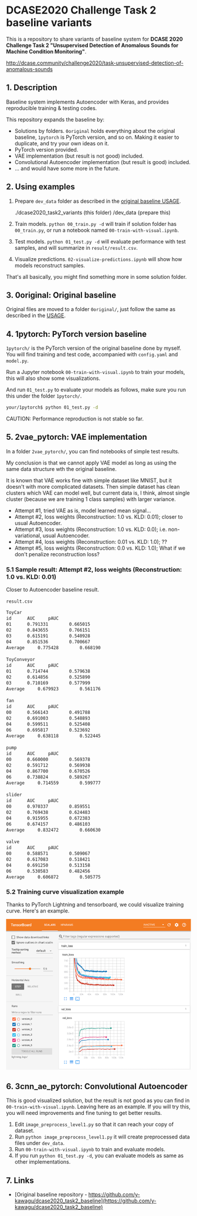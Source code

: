 # DCASE2020 Challenge Task 2 baseline variants
This is a repository to share variants of baseline system for **DCASE 2020 Challenge Task 2 "Unsupervised Detection of Anomalous Sounds for Machine Condition Monitoring"**. 

http://dcase.community/challenge2020/task-unsupervised-detection-of-anomalous-sounds

## 1. Description

Baseline system implements Autoencoder with Keras, and provides reproducible training & testing codes.

This repository expands the baseline by:

- Solutions by folders. `0original` holds everything about the original baseline, `1pytorch` is PyTorch version, and so on. Making it easier to duplicate, and try your own ideas on it.
- PyTorch version provided.
- VAE implementation (but result is not good) included.
- Convolutional Autoencoder implementation (but result is good) included.
- ... and would have some more in the future.

## 2. Using examples

1. Prepare `dev_data` folder as described in the [original baseline USAGE](https://github.com/y-kawagu/dcase2020_task2_baseline#usage).

    ./dcase2020_task2_variants (this folder)
        /dev_data              (prepare this)

2. Train models. `python 00_train.py -d` will train if solution folder has `00_train.py`, or run a notebook named `00-train-with-visual.ipynb`.

3. Test models. `python 01_test.py -d` will evaluate performance with test samples, and will summarize in `result/result.csv`.

4. Visualize predictions. `02-visualize-predictions.ipynb` will show how models reconstruct samples.

That's all basically, you might find something more in some solution folder.

## 3. 0original: Original baseline

Original files are moved to a folder `0original/`, just follow the same as described in the [USAGE](https://github.com/y-kawagu/dcase2020_task2_baseline#usage).

## 4. 1pytorch: PyTorch version baseline

`1pytorch/` is the PyTorch version of the original baseline done by myself.
You will find training and test code, accompanied with `config.yaml` and `model.py`.

Run a Jupyter notebook `00-train-with-visual.ipynb` to train your models, this will also show some visualizations.

And run `01_test.py` to evaluate your models as follows, make sure you run this under the folder `1pytorch/`.

```sh
your/1pytorch$ python 01_test.py -d
```

CAUTION: Performance reproduction is not stable so far.

## 5. 2vae_pytorch: VAE implementation

In a folder `2vae_pytorch/`, you can find notebooks of simple test results.

My conclusion is that we cannot apply VAE model as long as using the same data structure wth the original baseline.

It is known that VAE works fine with simple dataset like MNIST, but it doesn't with more complicated datasets.
Then simple dataset has clean clusters which VAE can model well, but current data is, I think, almost single cluster (because we are training 1 class samples) with larger variance.

- Attempt #1, tried VAE as is, model learned mean signal...
- Attempt #2, loss weights (Reconstruction: 1.0 vs. KLD: 0.01); closer to usual Autoencoder.
- Attempt #3, loss weights (Reconstruction: 1.0 vs. KLD: 0.0); i.e. non-variational, usual Autoencoder.
- Attempt #4, loss weights (Reconstruction: 0.01 vs. KLD: 1.0); ??
- Attempt #5, loss weights (Reconstruction: 0.0 vs. KLD: 1.0); What if we don't penalize reconstruction loss?

### 5.1 Sample result: Attempt #2, loss weights (Reconstruction: 1.0 vs. KLD: 0.01)

Closer to Autoencoder baseline result.

`result.csv`
```
ToyCar
id		AUC		pAUC
01		0.791331		0.665015
02		0.843655		0.766151
03		0.615191		0.540928
04		0.851536		0.700667
Average		0.775428		0.668190

ToyConveyor
id		AUC		pAUC
01		0.714744		0.579638
02		0.614856		0.525890
03		0.710169		0.577999
Average		0.679923		0.561176

fan
id		AUC		pAUC
00		0.566143		0.491788
02		0.691003		0.548893
04		0.599511		0.525408
06		0.695817		0.523692
Average		0.638118		0.522445

pump
id		AUC		pAUC
00		0.660000		0.569378
02		0.591712		0.569938
04		0.867700		0.670526
06		0.738824		0.589267
Average		0.714559		0.599777

slider
id		AUC		pAUC
00		0.970337		0.859551
02		0.769438		0.624483
04		0.915955		0.672383
06		0.674157		0.486103
Average		0.832472		0.660630

valve
id		AUC		pAUC
00		0.588571		0.509067
02		0.617083		0.518421
04		0.691250		0.513158
06		0.530583		0.482456
Average		0.606872		0.505775
```

### 5.2 Training curve visualization example

Thanks to PyTorch Lightning and tensorboard, we could visualize training curve. Here's an example.

![training curve](2vae_pytorch/2vae-loss.png)

## 6. 3cnn_ae_pytorch: Convolutional Autoencoder

This is good visualized solution, but the result is not good as you can find in `00-train-with-visual.ipynb`.
Leaving here as an example. If you will try this, you will need improvements and fine tuning to get better results.

1. Edit `image_preprocess_level1.py` so that it can reach your copy of dataset.
2. Run `python image_preprocess_level1.py` it will create preprocessed data files under `dev_data`.
3. Run `00-train-with-visual.ipynb` to train and evaluate models.
4. If you run `python 01_test.py -d`, you can evaluate models as same as other implementations.

## 7. Links

- [Original baseline repository - https://github.com/y-kawagu/dcase2020_task2_baseline](https://github.com/y-kawagu/dcase2020_task2_baseline)
